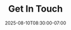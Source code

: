 ---
date: "2025-08-10T08:30:00-07:00"
draft: false
menus:
- footer
- contact
title: Get In Touch
layout: get-in-touch
---